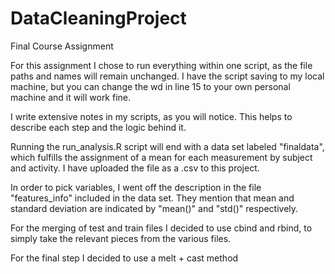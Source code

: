 # DataCleaningProject
Final Course Assignment

For this assignment I chose to run everything within one script, as the file paths and names will remain unchanged.
I have the script saving to my local machine, but you can change the wd in line 15 to your own personal machine and it will work fine.

I write extensive notes in my scripts, as you will notice. This helps to describe each step and the logic behind it.

Running the run_analysis.R script will end with a data set labeled "finaldata", which fulfills the assignment of a mean for each measurement by subject and activity. I have uploaded the file as a .csv to this project.

In order to pick variables, I went off the description in the file "features_info" included in the data set. They mention that mean and standard deviation are indicated by "mean()" and "std()" respectively. 

For the merging of test and train files I decided to use cbind and rbind, to simply take the relevant pieces from the various files. 

For the final step I decided to use a melt + cast method
